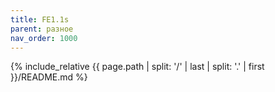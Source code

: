 ```yaml
---
title: FE1.1s
parent: разное
nav_order: 1000
---
```

{% include_relative {{ page.path | split: '/' | last | split: '.' | first }}/README.md %}
